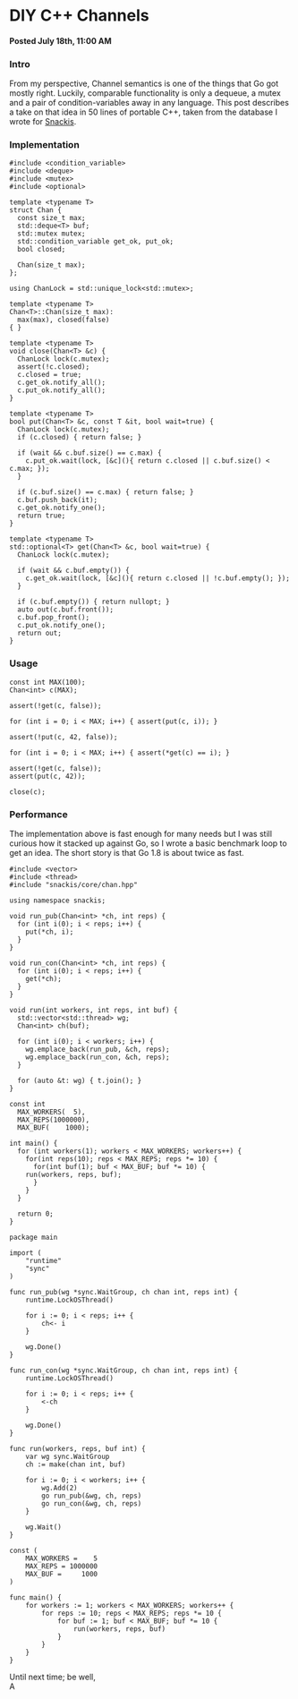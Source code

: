 # DIY C++ Channels
#### Posted July 18th, 11:00 AM

### Intro
From my perspective, Channel semantics is one of the things that Go got mostly right. Luckily, comparable functionality is only a dequeue, a mutex and a pair of condition-variables away in any language. This post describes a take on that idea in 50 lines of portable C++, taken from the database I wrote for [Snackis](https://github.com/andreas-gone-wild/snackis).

### Implementation

```
#include <condition_variable>
#include <deque>
#include <mutex>
#include <optional>

template <typename T>
struct Chan {
  const size_t max;
  std::deque<T> buf;
  std::mutex mutex;
  std::condition_variable get_ok, put_ok;
  bool closed;

  Chan(size_t max);
};

using ChanLock = std::unique_lock<std::mutex>;
  
template <typename T>
Chan<T>::Chan(size_t max):
  max(max), closed(false)
{ }

template <typename T>
void close(Chan<T> &c) {    
  ChanLock lock(c.mutex);
  assert(!c.closed);
  c.closed = true;
  c.get_ok.notify_all();
  c.put_ok.notify_all();
}

template <typename T>
bool put(Chan<T> &c, const T &it, bool wait=true) {
  ChanLock lock(c.mutex);
  if (c.closed) { return false; }
  
  if (wait && c.buf.size() == c.max) {
    c.put_ok.wait(lock, [&c](){ return c.closed || c.buf.size() < c.max; });
  }

  if (c.buf.size() == c.max) { return false; }
  c.buf.push_back(it);
  c.get_ok.notify_one();
  return true;
}

template <typename T>
std::optional<T> get(Chan<T> &c, bool wait=true) {
  ChanLock lock(c.mutex);
    
  if (wait && c.buf.empty()) {
    c.get_ok.wait(lock, [&c](){ return c.closed || !c.buf.empty(); });
  }
    
  if (c.buf.empty()) { return nullopt; }
  auto out(c.buf.front());
  c.buf.pop_front();
  c.put_ok.notify_one();
  return out;
}
```

### Usage

```
const int MAX(100);
Chan<int> c(MAX);

assert(!get(c, false));

for (int i = 0; i < MAX; i++) { assert(put(c, i)); }

assert(!put(c, 42, false));

for (int i = 0; i < MAX; i++) { assert(*get(c) == i); }

assert(!get(c, false));
assert(put(c, 42));

close(c);
```

### Performance
The implementation above is fast enough for many needs but I was still curious how it stacked up against Go, so I wrote a basic benchmark loop to get an idea. The short story is that Go 1.8 is about twice as fast.

```
#include <vector>
#include <thread>
#include "snackis/core/chan.hpp"

using namespace snackis;

void run_pub(Chan<int> *ch, int reps) {
  for (int i(0); i < reps; i++) {
    put(*ch, i);
  }
}

void run_con(Chan<int> *ch, int reps) {
  for (int i(0); i < reps; i++) {
    get(*ch);
  }
}

void run(int workers, int reps, int buf) {
  std::vector<std::thread> wg;
  Chan<int> ch(buf);

  for (int i(0); i < workers; i++) {
    wg.emplace_back(run_pub, &ch, reps);
    wg.emplace_back(run_con, &ch, reps);
  }

  for (auto &t: wg) { t.join(); }
}

const int
  MAX_WORKERS(  5),
  MAX_REPS(1000000),
  MAX_BUF(    1000);

int main() {
  for (int workers(1); workers < MAX_WORKERS; workers++) {
    for(int reps(10); reps < MAX_REPS; reps *= 10) {
      for(int buf(1); buf < MAX_BUF; buf *= 10) {
	run(workers, reps, buf);
      }
    }
  }

  return 0;
}
```

```
package main

import (
	"runtime"
	"sync"
)

func run_pub(wg *sync.WaitGroup, ch chan int, reps int) {
	runtime.LockOSThread()
	
	for i := 0; i < reps; i++ {
		ch<- i
	}
	
	wg.Done()
}

func run_con(wg *sync.WaitGroup, ch chan int, reps int) {
	runtime.LockOSThread()

	for i := 0; i < reps; i++ {
		<-ch
	}
	
	wg.Done()
}

func run(workers, reps, buf int) {
	var wg sync.WaitGroup
	ch := make(chan int, buf)
	
	for i := 0; i < workers; i++ {
		wg.Add(2)
		go run_pub(&wg, ch, reps)
		go run_con(&wg, ch, reps)
	}

	wg.Wait()
}

const (
	MAX_WORKERS =    5
	MAX_REPS = 1000000
	MAX_BUF =     1000
)

func main() {
	for workers := 1; workers < MAX_WORKERS; workers++ {
		for reps := 10; reps < MAX_REPS; reps *= 10 {
			for buf := 1; buf < MAX_BUF; buf *= 10 {
				run(workers, reps, buf)
			}
		}
	}
}
```


Until next time; be well,<br/>
A